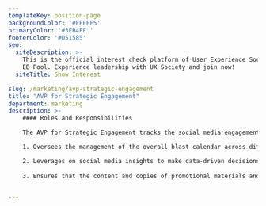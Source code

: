 ```yaml
---
templateKey: position-page
backgroundColor: '#FFFEF5'
primaryColor: '#3FB4FF '
footerColor: '#D51585'
seo:
  siteDescription: >-
    This is the official interest check platform of User Experience Society for
    EB Pool. Experience leadership with UX Society and join now!
  siteTitle: Show Interest

slug: /marketing/avp-strategic-engagement
title: "AVP for Strategic Engagement"
department: marketing
description: >-
    #### Roles and Responsibilities

    The AVP for Strategic Engagement tracks the social media engagement of UXS social media platforms and creates engaging content to effectively advertise UXS initiatives. They shall execute the following tasks:

    1. Oversees the management of the overall blast calendar across different platforms, for promotional materials across different events and initiatives.

    2. Leverages on social media insights to make data-driven decisions for marketing strategies.
    
    3. Ensures that the content and copies of promotional materials and captions are in line with the voice and brand guidelines of the organization.


---
```


